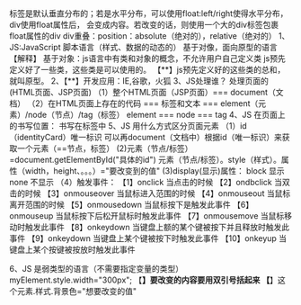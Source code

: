 <div>标签是默认垂直分布的；若是水平分布，可以使用float:left/right使得水平分布，div使用float属性后，
	会变成内容。若改变的话，则使用一个大的div标签包裹float属性的div
div重叠：position：absolute（绝对的），relative（绝对的）
1、JS:JavaScript 脚本语言（样式、数据的动态的）
		基于对像，面向原型的语言
		【解释】 基于对象：js语言中有类和对象的概念，不允许用户自己定义类
		js预先定义好了一些类，这些类是可以使用的。
		【**】js预先定义好的这些类的总和，就叫原型。
2、【**】开发应用：IE,谷歌，火狐
3、JS处理谁？
	处理页面的(HTML页面、JSP页面)
	（1）整个HTML页面（JSP页面）=== document（文档）
	（2）在HTML页面上存在的代码 === 标签和文本 === element（元素）/node（节点）/tag（标签）
		element === node === tag
4、JS 在页面上的书写位置：
	书写在<head>标签中
	<head>
		<script>
		function 函数名(){
			内容
		}
		</script>
	</head>
5、JS 用什么方式区分页面元素
	（1）id（identityCard）唯一标识
			可以再document（文档中）根据id（唯一标识）来获取一个元素（==节点，标签）
	 (2)元素（节点/标签）=document.getElementById("具体的id")
		元素（节点/标签）。style（样式）。属性（width，height、。。。）="要改变到的值"
	 (3)display(显示)属性：
		 block 显示
		 none 不显示
	（4）触发事件：
			【1】onclick  当点击的时候
			【2】ondbclick  当双击的时候
			【3】onmouseover 当鼠标进入范围的时候
			【4】onmouseout 当鼠标离开范围的时候
			【5】onmousedown 当鼠标按下是触发此事件
			【6】onmouseup 当鼠标按下后松开鼠标时触发此事件
			【7】onmousemove 当鼠标移动时触发此事件
			【8】onkeydown 当键盘上额的某个键被按下并且释放时触发此事件
			【9】onkeydown 当键盘上某个键被按下时触发此事件
			【10】onkeyup 当键盘上某个按键被按放时触发此事件
			
6、JS 是弱类型的语言（不需要指定变量的类型）
	myElement.style.width="300px";
	【**】要改变的内容要用双引号括起来
	【**】这个元素.样式.背景色="想要改变的值"
	